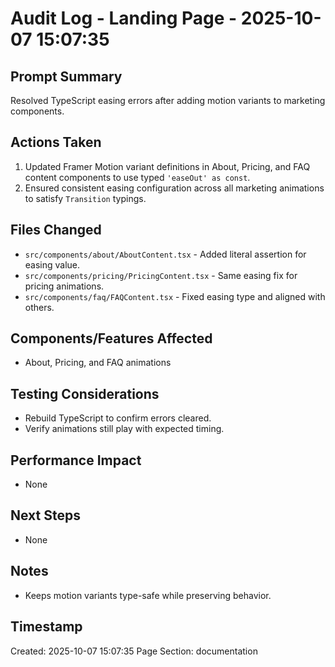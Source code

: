 # Audit Log - Landing Page - 2025-10-07 15:07:35

## Prompt Summary
Resolved TypeScript easing errors after adding motion variants to marketing components.

## Actions Taken
1. Updated Framer Motion variant definitions in About, Pricing, and FAQ content components to use typed `'easeOut' as const`.
2. Ensured consistent easing configuration across all marketing animations to satisfy `Transition` typings.

## Files Changed
- `src/components/about/AboutContent.tsx` - Added literal assertion for easing value.
- `src/components/pricing/PricingContent.tsx` - Same easing fix for pricing animations.
- `src/components/faq/FAQContent.tsx` - Fixed easing type and aligned with others.

## Components/Features Affected
- About, Pricing, and FAQ animations

## Testing Considerations
- Rebuild TypeScript to confirm errors cleared.
- Verify animations still play with expected timing.

## Performance Impact
- None

## Next Steps
- None

## Notes
- Keeps motion variants type-safe while preserving behavior.

## Timestamp
Created: 2025-10-07 15:07:35
Page Section: documentation
